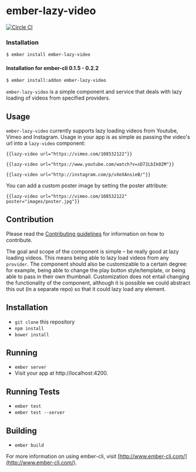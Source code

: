 # ember-lazy-video

[![Circle CI](https://circleci.com/gh/poteto/ember-lazy-video.svg?style=svg)](https://circleci.com/gh/poteto/ember-lazy-video)

### Installation

```bash
$ ember install ember-lazy-video
```

#### Installation for ember-cli 0.1.5 - 0.2.2

```bash
$ ember install:addon ember-lazy-video
```

`ember-lazy-video` is a simple component and service that deals with lazy loading of videos from specified providers.

## Usage

`ember-lazy-video` currently supports lazy loading videos from Youtube, Vimeo and Instagram.  Usage in your app is as simple as passing the video's url into a `lazy-video` component:

`{{lazy-video url="https://vimeo.com/108532122"}}`

`{{lazy-video url="https://www.youtube.com/watch?v=sD72LbIk02M"}}`

`{{lazy-video url="http://instagram.com/p/vXeXAnsieB/"}}`

You can add a custom poster image by setting the poster attribute:

`{{lazy-video url="https://vimeo.com/108532122" poster="images/poster.jpg"}}`

## Contribution
Please read the [Contributing guidelines](CONTRIBUTING.md) for information on how to contribute.

The goal and scope of the component is simple – be really good at lazy loading videos. This means being able to lazy load videos from any `provider`. The component should also be customizable to a certain degree: for example, being able to change the play button style/template, or being able to pass in their own thumbnail. Customization does not entail changing the functionality of the component, although it is possible we could abstract this out (in a separate repo) so that it could lazy load any element.

## Installation

* `git clone` this repository
* `npm install`
* `bower install`

## Running

* `ember server`
* Visit your app at http://localhost:4200.

## Running Tests

* `ember test`
* `ember test --server`

## Building

* `ember build`

For more information on using ember-cli, visit [http://www.ember-cli.com/](http://www.ember-cli.com/).
